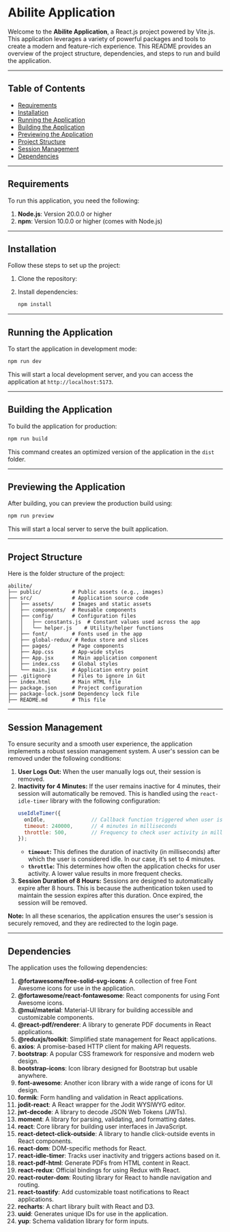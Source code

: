 # Abilite Application

Welcome to the **Abilite Application**, a React.js project powered by Vite.js. This application leverages a variety of powerful packages and tools to create a modern and feature-rich experience. This README provides an overview of the project structure, dependencies, and steps to run and build the application.

---

## Table of Contents

- [Requirements](#requirements)
- [Installation](#installation)
- [Running the Application](#running-the-application)
- [Building the Application](#building-the-application)
- [Previewing the Application](#previewing-the-application)
- [Project Structure](#project-structure)
- [Session Management](#session-management)
- [Dependencies](#dependencies)

---

## Requirements

To run this application, you need the following:

1. **Node.js**: Version 20.0.0 or higher
2. **npm**: Version 10.0.0 or higher (comes with Node.js)

---

## Installation

Follow these steps to set up the project:

1. Clone the repository:

2. Install dependencies:
   ```bash
   npm install
   ```

---

## Running the Application

To start the application in development mode:

```bash
npm run dev
```

This will start a local development server, and you can access the application at `http://localhost:5173`.

---

## Building the Application

To build the application for production:

```bash
npm run build
```

This command creates an optimized version of the application in the `dist` folder.

---

## Previewing the Application

After building, you can preview the production build using:

```bash
npm run preview
```

This will start a local server to serve the built application.

---

## Project Structure

Here is the folder structure of the project:

```
abilite/
├── public/          # Public assets (e.g., images)
├── src/             # Application source code
│   ├── assets/      # Images and static assets
│   ├── components/  # Reusable components
│   ├── config/      # Configuration files
│   │   ├── constants.js  # Constant values used across the app
│   │   └── helper.js    # Utility/helper functions
│   ├── font/        # Fonts used in the app
│   ├── global-redux/ # Redux store and slices
│   ├── pages/       # Page components
│   ├── App.css      # App-wide styles
│   ├── App.jsx      # Main application component
│   ├── index.css    # Global styles
│   └── main.jsx     # Application entry point
├── .gitignore       # Files to ignore in Git
├── index.html       # Main HTML file
├── package.json     # Project configuration
├── package-lock.json# Dependency lock file
├── README.md        # This file
```

---

## Session Management

To ensure security and a smooth user experience, the application implements a robust session management system. A user's session can be removed under the following conditions:

1. **User Logs Out:** When the user manually logs out, their session is removed.
2. **Inactivity for 4 Minutes:** If the user remains inactive for 4 minutes, their session will automatically be removed. This is handled using the `react-idle-timer` library with the following configuration:
   ```javascript
   useIdleTimer({
     onIdle,               // Callback function triggered when user is idle
     timeout: 240000,      // 4 minutes in milliseconds
     throttle: 500,        // Frequency to check user activity in milliseconds
   });
   ```
   - **`timeout`:** This defines the duration of inactivity (in milliseconds) after which the user is considered idle. In our case, it’s set to 4 minutes.
   - **`throttle`:** This determines how often the application checks for user activity. A lower value results in more frequent checks.
3. **Session Duration of 8 Hours:** Sessions are designed to automatically expire after 8 hours. This is because the authentication token used to maintain the session expires after this duration. Once expired, the session will be removed.

**Note:** In all these scenarios, the application ensures the user's session is securely removed, and they are redirected to the login page.

---

## Dependencies

The application uses the following dependencies:

1. **@fortawesome/free-solid-svg-icons**: A collection of free Font Awesome icons for use in the application.
2. **@fortawesome/react-fontawesome**: React components for using Font Awesome icons.
3. **@mui/material**: Material-UI library for building accessible and customizable components.
4. **@react-pdf/renderer**: A library to generate PDF documents in React applications.
5. **@reduxjs/toolkit**: Simplified state management for React applications.
6. **axios**: A promise-based HTTP client for making API requests.
7. **bootstrap**: A popular CSS framework for responsive and modern web design.
8. **bootstrap-icons**: Icon library designed for Bootstrap but usable anywhere.
9. **font-awesome**: Another icon library with a wide range of icons for UI design.
10. **formik**: Form handling and validation in React applications.
11. **jodit-react**: A React wrapper for the Jodit WYSIWYG editor.
12. **jwt-decode**: A library to decode JSON Web Tokens (JWTs).
13. **moment**: A library for parsing, validating, and formatting dates.
14. **react**: Core library for building user interfaces in JavaScript.
15. **react-detect-click-outside**: A library to handle click-outside events in React components.
16. **react-dom**: DOM-specific methods for React.
17. **react-idle-timer**: Tracks user inactivity and triggers actions based on it.
18. **react-pdf-html**: Generate PDFs from HTML content in React.
19. **react-redux**: Official bindings for using Redux with React.
20. **react-router-dom**: Routing library for React to handle navigation and routing.
21. **react-toastify**: Add customizable toast notifications to React applications.
22. **recharts**: A chart library built with React and D3.
23. **uuid**: Generates unique IDs for use in the application.
24. **yup**: Schema validation library for form inputs.
```